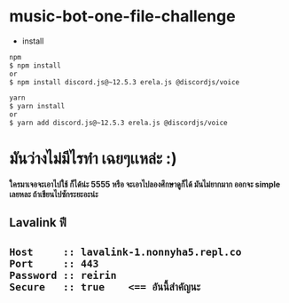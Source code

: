  # music-bot-one-file-challenge
 
 - install 
```bash
npm
$ npm install 
or
$ npm install discord.js@~12.5.3 erela.js @discordjs/voice 
```
```bash
yarn
$ yarn install 
or
$ yarn add discord.js@~12.5.3 erela.js @discordjs/voice 
```

<h1> มันว่างไม่มีไรทำ เฉยๆเเหล่ะ :)</h1>

<h4>
ใครมาเจอจะเอาไปใช้ ก็ได้น่ะ 5555
หรือ จะเอาไปลองศึกษาดูก็ได้ มันไม่ยากมาก
 ออกจะ simple เลยหละ ถ้าเขียนไปซักระยะอะน่ะ
</h4>


<h2>Lavalink ฟี<h2>
 
```asciidoc
Host     :: lavalink-1.nonnyha5.repl.co
Port     :: 443
Password :: reirin
Secure   :: true    <== อันนี้สำคัญนะ
```
